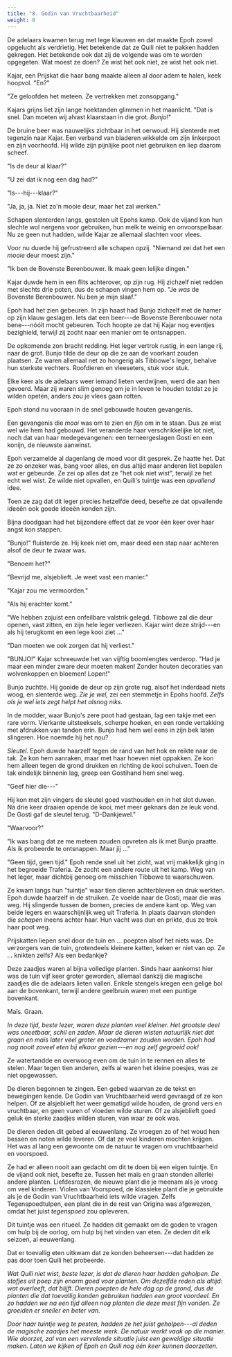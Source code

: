 ```yaml
---
title: "8. Godin van Vruchtbaarheid"
weight: 8
---
```


De adelaars kwamen terug met lege klauwen en dat maakte Epoh zowel opgelucht als verdrietig. Het betekende dat ze Quili niet te pakken hadden gekregen. Het betekende ook dat zij de volgende was om te worden opgegeten. Wat moest ze doen? Ze wist het ook niet, ze wist het ook niet.

Kajar, een Prijskat die haar bang maakte alleen al door adem te halen, keek hoopvol. "En?"

"Ze geloofden het meteen. Ze vertrekken met zonsopgang."

Kajars grijns liet zijn lange hoektanden glimmen in het maanlicht. "Dat is snel. Dan moeten wij alvast klaarstaan in die grot. _Bunjo!_"

De bruine beer was nauwelijks zichtbaar in het oerwoud. Hij slenterde met tegenzin naar Kajar. Een verband van bladeren wikkelde om zijn linkerpoot en zijn voorhoofd. Hij wilde zijn pijnlijke poot niet gebruiken en liep daarom scheef.

"Is de deur al klaar?"

"U zei dat ik nog een dag had?"

"Is---hij---klaar?"

"Ja, ja, ja. Niet zo'n mooie deur, maar het zal werken."

Schapen slenterden langs, gestolen uit Epohs kamp. Ook de vijand kon hun slechte wol nergens voor gebruiken, hun melk te weinig en onvoorspelbaar. Nu ze geen nut hadden, wilde Kajar ze allemaal slachten voor vlees.

Voor nu duwde hij gefrustreerd alle schapen opzij. "Niemand zei dat het een _mooie_ deur moest zijn."

"Ik ben de Bovenste Berenbouwer. Ik maak geen lelijke dingen."

Kajar duwde hem in een flits achterover, op zijn rug. Hij zichzelf niet redden met slechts drie poten, dus de schapen vingen hem op. "Je _was_ de Bovenste Berenbouwer. Nu ben je mijn slaaf."

Epoh had het zien gebeuren. In zijn haast had Bunjo zichzelf met de hamer op zijn klauw geslagen. Iets dat een beer---de Bovenste Berenbouwer nota bene---nóóit mocht gebeuren. Toch hoopte ze dat hij Kajar nog eventjes bezighield, terwijl zij zocht naar een manier om te ontsnappen.

De opkomende zon bracht redding. Het leger vertrok rustig, in een lange rij, naar de grot. Bunjo tilde de deur op die ze aan de voorkant zouden plaatsen. Ze waren allemaal net zo hongerig als Tibbowe's leger, behalve hun sterkste vechters. Roofdieren en vleeseters, stuk voor stuk. 

Elke keer als de adelaars weer iemand lieten verdwijnen, werd die aan hen gevoerd. Maar zij waren slim genoeg om je in leven te houden totdat ze je wilden opeten, anders zou je vlees gaan rotten. 

Epoh stond nu vooraan in de snel gebouwde houten gevangenis. 

Een gevangenis die _mooi_ was om te zien en _fijn_ om in te staan. Dus ze wist wel wie hem had gebouwd. Het veranderde haar verschrikkelijke lot niet, noch dat van haar medegevangenen: een terneergeslagen Gosti en een konijn, de nieuwste aanwinst.

Epoh verzamelde al dagenlang de moed voor dit gesprek. Ze haatte het. Dat ze zo onzeker was, bang voor alles, en dus altijd maar anderen liet bepalen wat er gebeurde. Ze zei op alles dat ze "het ook niet wist", terwijl ze het echt wel wist. Ze wilde niet opvallen, en Quili's tuintje was een _opvallend_ idee. 

Toen ze zag dat dit leger precies hetzelfde deed, besefte ze dat opvallende ideeën ook goede ideeën konden zijn.

Bijna doodgaan had het bijzondere effect dat ze voor één keer over haar angst kon stappen.

"Bunjo!" fluisterde ze. Hij keek niet om, maar deed een stap naar achteren alsof de deur te zwaar was.

"Benoem het?"

"Bevrijd me, alsjeblieft. Je weet vast een manier."

"Kajar zou me vermoorden."

"Als hij erachter komt."

"We hebben zojuist een onfeilbare valstrik gelegd. Tibbowe zal die deur openen, vast zitten, en zijn hele leger verliezen. Kajar wint deze strijd---en als hij terugkomt en een lege kooi ziet ..."

"Dan moeten we ook zorgen dat hij verliest."

"BUNJO!" Kajar schreeuwde het van vijftig boomlengtes verderop. "Had je maar een minder zware deur moeten maken! Zonder houten decoraties van wolvenkoppen en bloemen! Lopen!"

Bunjo zuchtte. Hij gooide de deur op zijn grote rug, alsof het inderdaad niets woog, en slenterde weg. _Zie je wel,_ zei een stemmetje in Epohs hoofd. _Zelfs als je wel iets zegt helpt het alsnog niks._

In de modder, waar Bunjo's zere poot had gestaan, lag een takje met een rare vorm. Vierkante uitsteeksels, scherpe hoeken, en een ronde vertakking met afdrukken van tanden erin. Bunjo had hem wel eens in zijn bek laten slingeren. Hoe noemde hij het nou?

_Sleutel_. Epoh duwde haarzelf tegen de rand van het hok en reikte naar de tak. Ze kon hem aanraken, maar met haar hoeven niet oppakken. Ze kon hem alleen tegen de grond drukken en richting de kooi schuiven. Toen de tak eindelijk binnenin lag, greep een Gostihand hem snel weg.

"Geef hier die---"

Hij kon met zijn vingers de sleutel goed vasthouden en in het slot duwen. Na drie keer draaien opende de kooi, met meer geknars dan ze leuk vond. De Gosti gaf de sleutel terug. "D-Dankjewel."

"Waarvoor?"

"Ik was bang dat ze me meteen zouden opvreten als ik met Bunjo praatte. Als ik probeerde te ontsnappen. Maar jij ..."

"Geen tijd, geen tijd." Epoh rende snel uit het zicht, wat vrij makkelijk ging in het begroeide Traferia. Ze zocht een andere route uit het kamp. Weg van het leger, maar dichtbij genoeg om misschien Tibbowe te waarschuwen. 

Ze kwam langs hun "tuintje" waar tien dieren achterbleven en druk werkten. Epoh duwde haarzelf in de struiken. Ze voelde naar de Gosti, maar die was weg. Hij slingerde tussen de bomen, precies de andere kant op. Weg van beide legers en waarschijnlijk weg uit Traferia. In plaats daarvan stonden die _schapen_ ineens achter haar. Hun vacht was dun en prikte, dus ze trok haar poot weg.

Prijskatten liepen snel door de tuin en ... poepten alsof het niets was. De verzorgers van de tuin, grotendeels kleinere katten, keken er niet van op. Ze ... knikten zelfs? Als een bedankje?

Deze zaadjes waren al bijna volledige planten. Sinds haar aankomst hier was de tuin vijf keer groter geworden, allemaal dankzij die magische zaadjes die de adelaars lieten vallen. Enkele stengels kregen een gelige bol aan de bovenkant, terwijl andere geelbruin waren met een puntige bovenkant. 

Maïs. Graan. 

_In deze tijd, beste lezer, waren deze planten veel kleiner. Het grootste deel was oneetbaar, schil en zaden. Maar de dieren wisten natuurlijk niet dat graan en maïs later veel groter en voedzamer zouden worden. Epoh had nog nooit zoveel eten bij elkaar gezien---en nog zelf gegroeid ook!_

Ze watertandde en overwoog even om de tuin in te rennen en alles te stelen. Maar tegen tien anderen, zelfs al waren het kleine poesjes, was ze niet opgewassen. 

De dieren begonnen te zingen. Een gebed waarvan ze de tekst en bewegingen kende. De Godin van Vruchtbaarheid werd gevraagd of ze kon helpen. Of ze alsjeblieft het weer gematigd wilde houden, de grond vers en vruchtbaar, en geen vuren of vloeden wilde sturen. Of ze alsjeblieft goed geluk en sterke zaadjes wilden sturen, van waar ze ook was.

De dieren deden dit gebed al eeuwenlang. Ze vroegen zo of het woud hen bessen en noten wilde leveren. Of dat ze veel kinderen mochten krijgen. Het was al lang een gewoonte om de natuur te vragen om vruchtbaarheid en voorspoed.

Ze had er alleen nooit aan gedacht om dit te doen bij een eigen tuintje. En de vijand ook niet, besefte ze. Tussen het maïs en graan stonden allerlei andere planten. Liefdesrozen, de nieuwe plant die je meenam als je vroeg om veel kinderen. Violen van Voorspoed, de klassieke plant die je gebruikte als je de Godin van Vruchtbaarheid iets wilde vragen. Zelfs Tegenspoedtulpen, een plant die in de rest van Origina was afgewezen, omdat het juist _tegenspoed_ zou opleveren.

Dit tuintje was een ritueel. Ze hadden dit gemaakt om de goden te vragen om hulp bij de oorlog, om hulp bij het vinden van eten. Ze deden dit elk seizoen, al eeuwenlang. 

Dat er toevallig eten uitkwam dat ze konden beheersen---dat hadden ze pas door toen Quili het probeerde.

_Wat Quili niet wist, beste lezer, is dat de dieren haar hadden geholpen. De stofjes uit poep zijn enorm goed voor planten. Om dezelfde reden als altijd: wat overleeft, dat blijft. Dieren poepten de hele dag op de grond, dus de planten die dat toevallig konden gebruiken hadden een groot voordeel. En zo hadden we na een tijd alleen nog planten die deze mest fijn vonden. Ze groeiden er sneller en beter van._

_Door haar tuintje weg te pesten, hadden ze het juist geholpen---al deden de magische zaadjes het meeste werk. De natuur werkt vaak op die manier. Wie doorzet, zal van een vervelende situatie juist een geweldige situatie maken. Laten we kijken of Epoh en Quili nog één keer kunnen doorzetten._